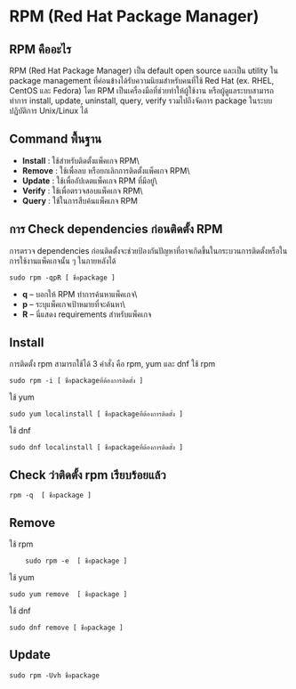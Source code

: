 # RPM (Red Hat Package Manager)
## RPM คืออะไร 
RPM (Red Hat Package Manager) เป็น default open source และเป็น utility ใน package management ที่ค่อนข้างได้รับความนิยมสำหรับคนที่ใช้ Red Hat (ex. RHEL, CentOS และ Fedora) โดย RPM เป็นเครื่องมือที่ช่วยทำให้ผู้ใช้งาน หรือผู้ดูแลระบบสามารถทำการ install, update, uninstall, query, verify รวมไปถึงจัดการ package ในระบบปฏิบัติการ Unix/Linux ได้

## Command พื้นฐาน
* **Install** : ใช้สำหรับติดตั้งแพ็คเกจ RPM\
* **Remove** : ใช้เพื่อลบ หรือยกเลิกการติดตั้งแพ็คเกจ RPM\
* **Update** : ใช้เพื่ออัปเดตแพ็คเกจ RPM ที่มีอยู่\
* **Verify** : ใช้เพื่อตรวจสอบแพ็คเกจ RPM\
* **Query** : ใช้ในการสืบค้นแพ็คเกจ RPM

## การ Check dependencies ก่อนติดตั้ง RPM
การตรวจ dependencies ก่อนติดตั้งจะช่วยป้องกันปัญหาที่อาจเกิดขึ้นในกระบวนการติดตั้งหรือในการใช้งานแพ็คเกจนั้น ๆ ในภายหลังได้
```
sudo rpm -qpR [ ชื่อpackage ]
```
  * **q** – บอกให้ RPM ทำการค้นหาแพ็คเกจ\
  * **p** – ระบุแพ็คเกจเป้าหมายที่จะค้นหา\
  * **R** – นี่แสดง requirements สำหรับแพ็คเกจ

## Install
การติดตั้ง rpm สามารถใช้ได้ 3 คำสั่ง คือ rpm, yum และ dnf
ใช้ rpm
```
sudo rpm -i [ ชื่อpackageที่ต้องการติดตั้ง ]
```
ใช้ yum
```
sudo yum localinstall [ ชื่อpackageที่ต้องการติดตั้ง ]
```
ใช้ dnf
```
sudo dnf localinstall [ ชื่อpackageที่ต้องการติดตั้ง ]
```

## Check ว่าติดตั้ง rpm เรียบร้อยแล้ว
```
rpm -q  [ ชื่อpackage ]
```

## Remove
ใช้ rpm
```
	sudo rpm -e  [ ชื่อpackage ]
```
ใช้ yum
```
sudo yum remove  [ ชื่อpackage ]
```


ใช้ dnf
```
sudo dnf remove [ ชื่อpackage ]
```

## Update
```
sudo rpm -Uvh ชื่อpackage
```




